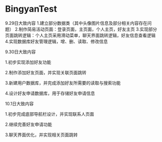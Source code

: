 # BingyanTest
9.29日大致内容
1.建立部分数据类（其中头像图片信息及部分相关内容存在问题）
2.制作简易活动页面：登录页面，主页面，个人主页，好友主页
3.实现部分页面跳转逻辑：个人主页采用滑动菜单，聊天界面跳转逻辑，好友信息查看逻辑
4.实现数据库好友管理逻辑，增、删、读取、修改信息

9.30日大致内容  

1.初步实现添加好友功能  

2.制作添加好友页面，并实现关联页面跳转  

3.新建用户数据库，并完成添加好友所需要的读取与搜索功能  

4.设计好友申请数据库，用于存储好友申请信息  

10.1日大致内容

1.初步完成底部导航栏设计，并实现联系人页面

2.继续完善好友申请功能

3.聊天界面优化，并实现相关页面跳转